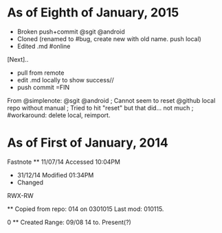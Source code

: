 As of Eighth of January, 2015
===

* Broken push+commit @sgit @android
* Cloned (renamed to #bug, create new with old name. push local)
* Edited .md #online

[Next]..
* pull from remote
* edit .md locally to show success//
* push commit
=FIN

From @simplenote:
@sgit @android
; Cannot seem to reset @github local repo without manual
; Tried to hit "reset" but that did... not much
; #workaround: delete local, reimport.





As of First of January, 2014
======

Fastnote
** 11/07/14 Accessed 10:04PM
* 31/12/14 Modified 01:34PM 
* Changed

RWX-RW

** Copied from repo: 014 on 0301015
Last mod: 010115.

0
** Created Range: 09/08 14 to. Present(?)